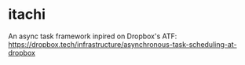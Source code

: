 # itachi
An async task framework inpired on Dropbox's ATF: https://dropbox.tech/infrastructure/asynchronous-task-scheduling-at-dropbox
